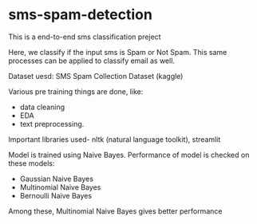 # sms-spam-detection

This is a end-to-end sms classification preject

Here, we classify if the input sms is Spam or Not Spam. This same processes can be applied to classify email as well.

Dataset uesd: SMS Spam Collection Dataset (kaggle)

Various pre training things are done, like:
* data cleaning
* EDA
* text preprocessing.

Important libraries used- nltk (natural language toolkit), streamlit

Model is trained using Naive Bayes. 
Performance of model is checked on these models:
* Gaussian Naive Bayes
* Multinomial Naive Bayes
* Bernoulli Naive Bayes

Among these, Multinomial Naive Bayes gives better performance
